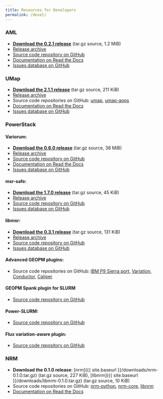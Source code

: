 ```yaml
---
title: Resources for Developers
permalink: /devel/
---
```


### AML

* [<i class="fas fa-download"></i> **Download the 0.2.1 release**](https://github.com/anlsys/aml/releases/download/v0.2.1/aml-0.2.1.tar.gz) (tar.gz source, 1.2&nbsp;MiB)
* [<i class="fas fa-download"></i> Release archive](https://github.com/anlsys/aml/releases)
* [<i class="fas fa-code-branch"></i> Source code repository on GitHub](https://github.com/anlsys/aml)
* [<i class="fas fa-book"></i> Documentation on Read the Docs](https://argo-aml.readthedocs.io/en/latest/)
* [<i class="fas fa-bug"></i> Issues database on GitHub](https://github.com/anlsys/aml/issues)

### UMap

* [<i class="fas fa-download"></i> **Download the 2.1.1 release**](https://github.com/LLNL/umap/archive/v2.1.1.tar.gz) (tar.gz source, 211&nbsp;KiB)
* [<i class="fas fa-download"></i> Release archive](https://github.com/LLNL/umap/releases)
* <i class="fas fa-code-branch"></i> Source code repositories on GitHub:
[umap](https://github.com/LLNL/umap),
[umap-apps](https://github.com/LLNL/umap-apps)
* [<i class="fas fa-book"></i> Documentation on Read the Docs](https://llnl-umap.readthedocs.io/en/develop/)
* [<i class="fas fa-bug"></i> Issues database on GitHub](https://github.com/LLNL/umap/issues)

### PowerStack

#### Variorum:

* [<i class="fas fa-download"></i> **Download the 0.6.0 release**](https://github.com/LLNL/variorum/archive/v0.6.0.tar.gz) (tar.gz source, 38&nbsp;MiB)
* [<i class="fas fa-download"></i> Release archive](https://github.com/LLNL/variorum/releases)
* [<i class="fas fa-code-branch"></i> Source code repository on GitHub](https://github.com/LLNL/variorum)
* [<i class="fas fa-book"></i> Documentation on Read the Docs](https://variorum.readthedocs.io/en/latest/)
* [<i class="fas fa-bug"></i> Issues database on GitHub](https://github.com/LLNL/variorum/issues)

#### msr-safe:

* [<i class="fas fa-download"></i> **Download the 1.7.0 release**](https://github.com/LLNL/msr-safe/archive/v1.7.0.tar.gz) (tar.gz source, 45&nbsp;KiB)
* [<i class="fas fa-download"></i> Release archive](https://github.com/LLNL/msr-safe/releases)
* [<i class="fas fa-code-branch"></i> Source code repository on GitHub](https://github.com/LLNL/msr-safe)
* [<i class="fas fa-bug"></i> Issues database on GitHub](https://github.com/LLNL/msr-safe/issues)

#### libmsr:

* [<i class="fas fa-download"></i> **Download the 0.3.1 release**](https://github.com/LLNL/libmsr/archive/v0.3.1.tar.gz) (tar.gz source, 131&nbsp;KiB)
* [<i class="fas fa-download"></i> Release archive](https://github.com/LLNL/libmsr/tags)
* [<i class="fas fa-code-branch"></i> Source code repository on GitHub](https://github.com/LLNL/libmsr)
* [<i class="fas fa-bug"></i> Issues database on GitHub](https://github.com/LLNL/libmsr/issues)

#### Advanced GEOPM plugins:

* <i class="fas fa-code-branch"></i> Source code repositories on GitHub:
[IBM P9 Sierra port](https://github.com/amarathe84/geopm/tree/ibm-port),
[Variation](https://github.com/amarathe84/geopm/tree/dev/ecp),
[Conductor](https://github.com/amarathe84/geopm),
[Caliper](https://github.com/amarathe84/Caliper)

#### GEOPM Spank plugin for SLURM

* [<i class="fas fa-code-branch"></i> Source code repository on GitHub](https://github.com/geopm/geopm-slurm)

#### Power-SLURM:

* [<i class="fas fa-code-branch"></i> Source code repository on GitHub](https://github.com/tpatki/power-slurm)

#### Flux variation-aware plugin:
* [<i class="fas fa-code-branch"></i> Source code repository on GitHub](https://github.com/tpatki/resource-query)

### NRM

* <i class="fas fa-download"></i> **Download the 0.1.0 release**:
[nrm]({{ site.baseurl }}/downloads/nrm-0.1.0.tar.gz) (tar.gz source, 227&nbsp;KiB),
[libnrm]({{ site.baseurl }}/downloads/libnrm-0.1.0.tar.gz) (tar.gz source, 10&nbsp;KiB)
* <i class="fas fa-code-branch"></i> Source code repositories on GitHub:
[nrm-python](https://github.com/anlsys/nrm-python),
[nrm-core](https://github.com/anlsys/nrm-core),
[libnrm](https://github.com/anlsys/libnrm)
* [<i class="fas fa-book"></i> Documentation on Read the Docs](https://nrm.readthedocs.io/en/main/)
